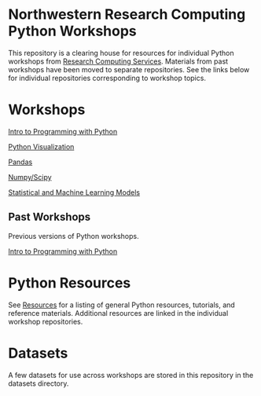 # Northwestern Research Computing Python Workshops

This repository is a clearing house for resources for individual Python workshops from [Research Computing Services](http://www.it.northwestern.edu/research/).  Materials from past workshops have been moved to separate repositories.  See the links below for individual repositories corresponding to workshop topics.  

# Workshops

[Intro to Programming with Python](https://github.com/nuitrcs/intro-programming-python-jun-2018)

[Python Visualization](https://github.com/nuitrcs/pythonvisualization)

[Pandas](https://github.com/nuitrcs/pandas-workshop)

[Numpy/Scipy](https://github.com/nuitrcs/numpy-scipy-workshop)

[Statistical and Machine Learning Models](https://github.com/nuitrcs/python-models)

## Past Workshops

Previous versions of Python workshops.

[Intro to Programming with Python](https://github.com/nuitrcs/intro-programming-python)


# Python Resources

See [Resources](resources.md) for a listing of general Python resources,
tutorials, and reference materials.  Additional resources are linked in the
individual workshop repositories.

# Datasets

A few datasets for use across workshops are stored in this repository in the datasets directory.

